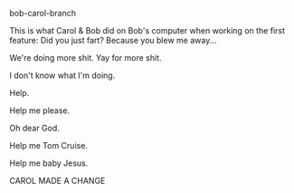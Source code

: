 bob-carol-branch

This is what Carol & Bob did on Bob's computer when working on the first feature: Did you just fart? Because you blew me away...

We're doing more shit. Yay for more shit.

I don't know what I'm doing.

Help.

Help me please.

Oh dear God. 

Help me Tom Cruise. 

Help me baby Jesus. 

CAROL MADE A CHANGE